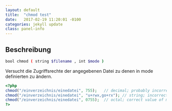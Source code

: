 ```yaml
---
layout: default
title:  "chmod test"
date:   2017-02-19 11:20:01 -0100
categories: jekyll update
class: panel-info
---
```


## Beschreibung

```bash
bool chmod ( string $filename , int $mode )
```
Versucht die Zugriffsrechte der angegebenen Datei zu denen in mode definierten zu ändern.

```php
<?php
chmod("/einverzeichnis/einedatei", 755);   // decimal; probably incorrect
chmod("/einverzeichnis/einedatei", "u+rwx,go+rx"); // string; incorrect
chmod("/einverzeichnis/einedatei", 0755);  // octal; correct value of mode
?>
```
